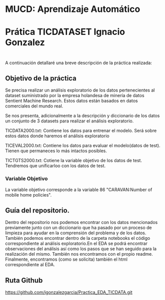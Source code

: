 #
# MUCD: Aprendizaje Automático
# Prática TICDATASET Ignacio Gonzalez
#

A continuación detallaré una breve descripción de la práctica realizada: 

## Objetivo de la práctica

Se precisa realizar un análisis exploratorio de los datos pertenecientes al dataset
suministrado por la empresa holandesa de minería de datos Sentient Machine Research. 
Estos datos están basados en datos comerciales del mundo real.

Se nos presenta, adicionalmente a la descripción y diccionario de los datos un conjunto
de 3 datasets para realizar el análisis exploratorio. 

TICDATA2000.txt: Contiene los datos para entrenar el modelo. Será sobre estos datos donde
haremos el análisis exploratorio 

TICEVAL2000.txt: Contiene los datos para evaluar el modelo(datos de test). Tienen que permaneces lo más intactos posibles. 

TICTGTS2000.txt: Cotiene la variable objetivo de los datos de test. Tendremos que unificarloo con los datos de test. 

### Variable Objetivo 

La variable objetivo corresponde a la variable 86 "CARAVAN:Number of mobile home policies".

## Guía del repositorio. 

Dentro del repositorio nos podemos encontrar con los datos mencionados previamente junto con un diccionario que ha pasado por un proceso de limpieza para ayudar en la comprensión del problema y de los datos. También podemos encontrar dentro de la carpeta notebooks el código correspondiente al análisis exploratorio.En el EDA se podrá encontrar observaciones del análisis así como los pasos que se han seguido para la realización del mismo. También nos encontramos con el propio readme. Finalmente, encontramos (como se solicita) también el html correspondiente al EDA.

## Ruta Github

https://github.com/igonzalezgarcia/Practica_EDA_TICDATA.git

